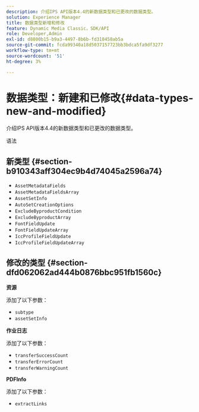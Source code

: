 ```yaml
---
description: 介绍IPS API版本4.4的新数据类型和已更改的数据类型。
solution: Experience Manager
title: 数据类型新增和修改
feature: Dynamic Media Classic，SDK/API
role: Developer,Admin
exl-id: d8800b15-b9a3-4497-8b6b-fd318458ab5a
source-git-commit: fcda99340a18d5037157723bb3bdca5fa9df3277
workflow-type: tm+mt
source-wordcount: '51'
ht-degree: 3%

---
```


# 数据类型：新建和已修改{#data-types-new-and-modified}

介绍IPS API版本4.4的新数据类型和已更改的数据类型。

语法

## 新类型 {#section-b910343aff304ec9b4d74045a2596a74}

* `AssetMetadataFields`
* `AssetMetadataFieldsArray`
* `AssetSetInfo`
* `AutoSetCreationOptions`
* `ExcludeByproductCondition`
* `ExcludeByproductArray`
* `FontFieldUpdate`
* `FontFieldUpdateArray`
* `IccProfileFieldUpdate`
* `IccProfileFieldUpdateArray`

## 修改的类型 {#section-dfd062062ad444b0876bbc951fb1560c}

**资源**

添加了以下参数：

* `subtype`
* `assetSetInfo`

**作业日志**

添加了以下参数：

* `transferSuccessCount`
* `transferErrorCount`
* `transferWarningCount`

**PDFInfo**

添加了以下参数：

* `extractLinks`
